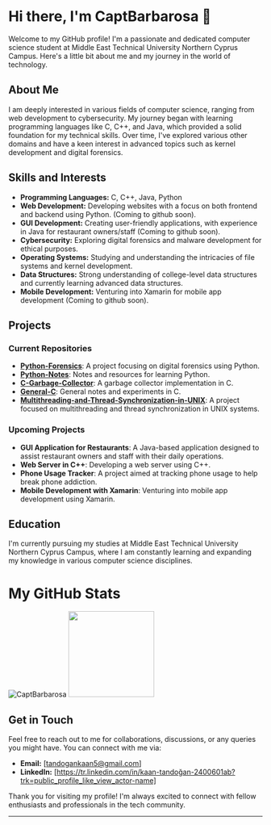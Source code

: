 # Hi there, I'm CaptBarbarosa 👋

Welcome to my GitHub profile! I'm a passionate and dedicated computer science student at Middle East Technical University Northern Cyprus Campus. Here's a little bit about me and my journey in the world of technology.

## About Me

I am deeply interested in various fields of computer science, ranging from web development to cybersecurity. My journey began with learning programming languages like C, C++, and Java, which provided a solid foundation for my technical skills. Over time, I've explored various other domains and have a keen interest in advanced topics such as kernel development and digital forensics.

## Skills and Interests

- **Programming Languages:** C, C++, Java, Python
- **Web Development:** Developing websites with a focus on both frontend and backend using Python. (Coming to github soon).
- **GUI Development:** Creating user-friendly applications, with experience in Java for restaurant owners/staff (Coming to github soon).
- **Cybersecurity:** Exploring digital forensics and malware development for ethical purposes.
- **Operating Systems:** Studying and understanding the intricacies of file systems and kernel development.
- **Data Structures:** Strong understanding of college-level data structures and currently learning advanced data structures. 
- **Mobile Development:** Venturing into Xamarin for mobile app development (Coming to github soon).

## Projects

### Current Repositories

- **[Python-Forensics](https://github.com/CaptBarbarosa/Python-Forensics)**: A project focusing on digital forensics using Python.
- **[Python-Notes](https://github.com/CaptBarbarosa/Python-Notes)**: Notes and resources for learning Python.
- **[C-Garbage-Collector](https://github.com/CaptBarbarosa/C-Garbage-Collector)**: A garbage collector implementation in C.
- **[General-C](https://github.com/CaptBarbarosa/General-C)**: General notes and experiments in C.
- **[Multithreading-and-Thread-Synchronization-in-UNIX](https://github.com/CaptBarbarosa/Multithreading-and-Thread-Synchronization-in-UNIX)**: A project focused on multithreading and thread synchronization in UNIX systems.

### Upcoming Projects

- **GUI Application for Restaurants**: A Java-based application designed to assist restaurant owners and staff with their daily operations.
- **Web Server in C++**: Developing a web server using C++.
- **Phone Usage Tracker**: A project aimed at tracking phone usage to help break phone addiction.
- **Mobile Development with Xamarin**: Venturing into mobile app development using Xamarin.

## Education

I'm currently pursuing my studies at Middle East Technical University Northern Cyprus Campus, where I am constantly learning and expanding my knowledge in various computer science disciplines.

# My GitHub Stats

<img src="https://github-readme-stats.vercel.app/api/top-langs/?username=CaptBarbarosa&layout=compact&hide=html&theme=radical" alt="CaptBarbarosa"/>
<img height="170em" src="https://github-readme-stats.vercel.app/api?username=CaptBarbarosa&include_all_commits=true&count_private=true&show_icons=true&theme=radical"/>

## Get in Touch

Feel free to reach out to me for collaborations, discussions, or any queries you might have. You can connect with me via:

- **Email:** [tandogankaan5@gmail.com]
- **LinkedIn:** [https://tr.linkedin.com/in/kaan-tandoğan-2400601ab?trk=public_profile_like_view_actor-name]

Thank you for visiting my profile! I'm always excited to connect with fellow enthusiasts and professionals in the tech community.

---

